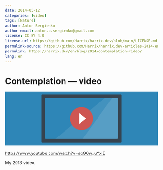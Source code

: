 ```yaml
---
date: 2014-05-12
categories: [video]
tags: [Nature]
author: Anton Sergienko
author-email: anton.b.sergienko@gmail.com
license: CC BY 4.0
license-url: https://github.com/Harrix/harrix.dev/blob/main/LICENSE.md
permalink-source: https://github.com/Harrix/harrix.dev-articles-2014-en/blob/main/contemplation-video/contemplation-video.md
permalink: https://harrix.dev/en/blog/2014/contemplation-video/
lang: en
---
```


# Contemplation — video

![Featured image](featured-image.svg)

<https://www.youtube.com/watch?v=aqG6w_uYxiE>

My 2013 video.
